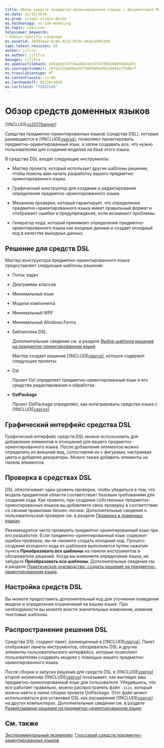 ```yaml
---
title: Обзор средств предметно-ориентированных языков | Документация Майкрософт
ms.date: 11/15/2016
ms.prod: visual-studio-dev14
ms.technology: vs-ide-modeling
ms.topic: overview
helpviewer_keywords:
- Domain-Specific Language
ms.assetid: 50d93ea2-8c88-4522-853b-40ab194953db
caps.latest.revision: 56
author: jillre
ms.author: jillfra
manager: jillfra
ms.openlocfilehash: d38aed17d7fdaa694c8c5753705b28b0390dedfc
ms.sourcegitcommit: 2975d722a6d6e45f7887b05e9b526e91cffb0bcf
ms.translationtype: HT
ms.contentlocale: ru-RU
ms.lasthandoff: 03/20/2020
ms.locfileid: "72652149"
---
```

# <a name="overview-of-domain-specific-language-tools"></a>Обзор средств доменных языков
[!INCLUDE[vs2017banner](../includes/vs2017banner.md)]

Средства предметно-ориентированных языков (средства DSL), которые размещаются в [!INCLUDE[vsprvs](../includes/vsprvs-md.md)], позволяют проектировать предметно-ориентированный язык, а затем создавать все, что нужно пользователям для создания моделей на базе этого языка.

 В средства DSL входят следующие инструменты:

- Мастер проекта, который использует другие шаблоны решения, чтобы помочь вам начать разработку вашего предметно-ориентированного языка.

- Графический конструктор для создания и редактирования определения предметно-ориентированного языка.

- Механизм проверки, который гарантирует, что определение предметно-ориентированного языка имеет правильный формат и отображает ошибки и предупреждения, если возникают проблемы.

- Генератор кода, который принимает определение предметно-ориентированного языка как входные данные и создает исходный код в качестве выходных данных.

## <a name="the-dsl-tools-solution"></a>Решение для средств DSL
 Мастер конструктора предметно-ориентированного языка предоставляет следующие шаблоны решений:

- Поток задач

- Диаграммы классов

- Минимальный язык

- Модели компонента

- Минимальный WPF

- Минимальный Windows.Forms

- Библиотека DSL

  Дополнительные сведения см. в разделе [Выбор шаблона решения на предметно-ориентированном языке](../modeling/choosing-a-domain-specific-language-solution-template.md).

  Мастер создает решение [!INCLUDE[vsprvs](../includes/vsprvs-md.md)], которое содержит следующие проекты:

- Dsl

   Проект Dsl определяет предметно-ориентированный язык и его средства редактирования и обработки.

- **DslPackage**

   Проект DslPackage определяет, как интегрировать средства языка с [!INCLUDE[vsprvs](../includes/vsprvs-md.md)].

## <a name="the-dsl-tools-graphical-interface"></a>Графический интерфейс средства DSL
 Графический интерфейс средств DSL можно использовать для добавления элементов и отношений для вашего предметно-ориентированного языка. После добавления элементов можно определить их внешний вид, сопоставляя их с фигурами, настраивая цвета и добавляя декораторы. Можно также добавить элементы на панель элементов.

## <a name="validation-in-dsl-tools"></a>Проверка в средствах DSL
 DSL обеспечивает один уровень проверки, чтобы убедиться в том, что модель предметной области соответствует базовым требованиям для создания кода. Как правило, при создании собственных предметно-ориентированных языков вы добавляете свою проверку в соответствии со своими правилами бизнес-логики. Дополнительные сведения о пользовательской проверке см. в разделе [Проверка в доменных языках](../modeling/validation-in-a-domain-specific-language.md).

 Рекомендуется часто проверять предметно-ориентированный язык при его разработке. Если предметно-ориентированный язык содержит ошибки проверки, вы не сможете создать исходный код. Процесс создания исходного кода из шаблонов выполняется путем нажатия пункта **Преобразовать все шаблоны** на панели инструментов в обозревателе решений. Когда вы изменяете определение языка, не забудьте **Преобразовать все шаблоны**. Дополнительные сведения см. в разделе [Практическое руководство. создать решение на предметно-ориентированном языке](../modeling/how-to-create-a-domain-specific-language-solution.md).

## <a name="customization-of-dsl-tools"></a>Настройка средств DSL
 Вы можете предоставить дополнительный код для уточнения поведения модели и определения ограничений на вашем языке. При необходимости вы можете внести значительные изменения, изменив текстовые шаблоны.

## <a name="distributing-your-dsl-solution"></a>Распространение решения DSL
 Средства DSL создают пакет, размещенный в [!INCLUDE[vsprvs](../includes/vsprvs-md.md)]. Пакет отображает панель инструментов, обозреватель DSL и другие элементы пользовательского интерфейса, которые позволяют пользователям создавать модели с помощью вашего предметно-ориентированного языка.

 После сборки и запуска решения для средств DSL в [!INCLUDE[vsprvs](../includes/vsprvs-md.md)] второй экземпляр [!INCLUDE[vsprvs](../includes/vsprvs-md.md)] показывает, как выглядит ваш предметно-ориентированный язык для пользователя. Убедившись, что все работает правильно, можно распространять файл `.vsix`, который можно найти в папке сборки проекта DslPackage. Этот файл может использоваться для установки DSL как расширения [!INCLUDE[vsprvs](../includes/vsprvs-md.md)] на других компьютерах.  Дополнительные сведения см. в разделе [Развертывание решения на предметно-ориентированном языке](../modeling/deploying-domain-specific-language-solutions.md).

## <a name="see-also"></a>См. также
 [Экспериментальный экземпляр](../extensibility/the-experimental-instance.md): [Глоссарий средств предметно-ориентированных языков](https://msdn.microsoft.com/ca5e84cb-a315-465c-be24-76aa3df276aa)
